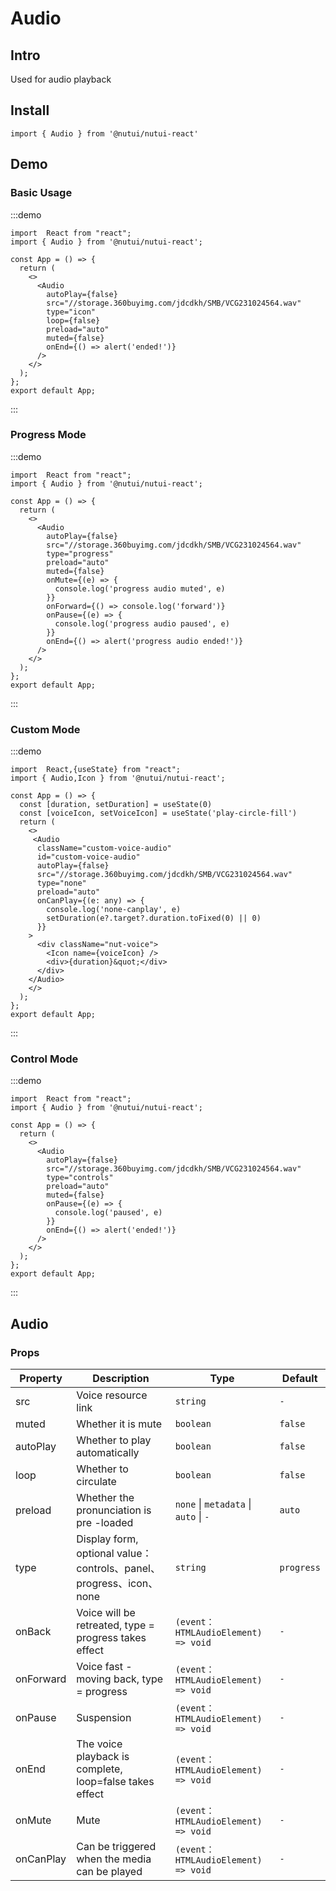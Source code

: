 # Audio

## Intro

Used for audio playback

## Install

```tsx
import { Audio } from '@nutui/nutui-react'
```

## Demo

### Basic Usage

:::demo

```tsx
import  React from "react";
import { Audio } from '@nutui/nutui-react';

const App = () => {
  return (
    <>
      <Audio
        autoPlay={false}
        src="//storage.360buyimg.com/jdcdkh/SMB/VCG231024564.wav"
        type="icon"
        loop={false}
        preload="auto"
        muted={false}
        onEnd={() => alert('ended!')}
      />
    </>
  );
};
export default App;
```

:::

### Progress Mode

:::demo

```tsx
import  React from "react";
import { Audio } from '@nutui/nutui-react';

const App = () => {
  return (
    <>
      <Audio
        autoPlay={false}
        src="//storage.360buyimg.com/jdcdkh/SMB/VCG231024564.wav"
        type="progress"
        preload="auto"
        muted={false}
        onMute={(e) => {
          console.log('progress audio muted', e)
        }}
        onForward={() => console.log('forward')}
        onPause={(e) => {
          console.log('progress audio paused', e)
        }}
        onEnd={() => alert('progress audio ended!')}
      />
    </>
  );
};
export default App;
```

:::

### Custom Mode

:::demo

```tsx
import  React,{useState} from "react";
import { Audio,Icon } from '@nutui/nutui-react';

const App = () => {
  const [duration, setDuration] = useState(0)
  const [voiceIcon, setVoiceIcon] = useState('play-circle-fill')
  return (
    <>
     <Audio
      className="custom-voice-audio"
      id="custom-voice-audio"
      autoPlay={false}
      src="//storage.360buyimg.com/jdcdkh/SMB/VCG231024564.wav"
      type="none"
      preload="auto"
      onCanPlay={(e: any) => {
        console.log('none-canplay', e)
        setDuration(e?.target?.duration.toFixed(0) || 0)
      }}
    >
      <div className="nut-voice">
        <Icon name={voiceIcon} />
        <div>{duration}&quot;</div>
      </div>
    </Audio>
    </>
  );
};
export default App;
```

:::

### Control Mode

:::demo

```tsx
import  React from "react";
import { Audio } from '@nutui/nutui-react';

const App = () => {
  return (
    <>
      <Audio
        autoPlay={false}
        src="//storage.360buyimg.com/jdcdkh/SMB/VCG231024564.wav"
        type="controls"
        preload="auto"
        muted={false}
        onPause={(e) => {
          console.log('paused', e)
        }}
        onEnd={() => alert('ended!')}
      />
    </>
  );
};
export default App;
```

:::

## Audio

### Props

| Property | Description | Type | Default |
| --- | --- | --- | --- |
| src | Voice resource link | `string` | `-` |
| muted | Whether it is mute | `boolean` | `false` |
| autoPlay | Whether to play automatically | `boolean` | `false` |
| loop | Whether to circulate | `boolean` | `false` |
| preload | Whether the pronunciation is pre -loaded | `none` \| `metadata` \| `auto` \| `-` | `auto` |
| type | Display form, optional value：controls、panel、progress、icon、none | `string` | `progress` |
| onBack | Voice will be retreated, type = progress takes effect | `(event：HTMLAudioElement) => void` | `-` |
| onForward | Voice fast -moving back, type = progress | `(event：HTMLAudioElement) => void` | `-` |
| onPause | Suspension | `(event：HTMLAudioElement) => void` | `-` |
| onEnd | The voice playback is complete, loop=false takes effect | `(event：HTMLAudioElement) => void` | `-` |
| onMute | Mute | `(event：HTMLAudioElement) => void` | `-` |
| onCanPlay | Can be triggered when the media can be played | `(event：HTMLAudioElement) => void` | `-` |